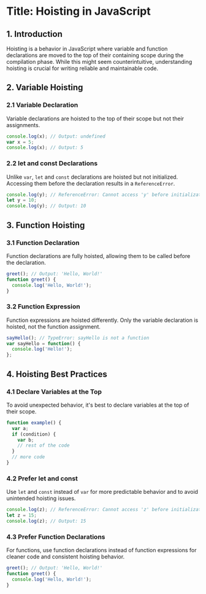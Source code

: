# Title:  Hoisting in JavaScript

## 1. Introduction

Hoisting is a behavior in JavaScript where variable and function declarations are moved to the top of their containing scope during the compilation phase. While this might seem counterintuitive, understanding hoisting is crucial for writing reliable and maintainable code.

## 2. Variable Hoisting

### 2.1 Variable Declaration

Variable declarations are hoisted to the top of their scope but not their assignments.

```javascript
console.log(x); // Output: undefined
var x = 5;
console.log(x); // Output: 5
```

### 2.2 let and const Declarations

Unlike `var`, `let` and `const` declarations are hoisted but not initialized. Accessing them before the declaration results in a `ReferenceError`.

```javascript
console.log(y); // ReferenceError: Cannot access 'y' before initialization
let y = 10;
console.log(y); // Output: 10
```

## 3. Function Hoisting

### 3.1 Function Declaration

Function declarations are fully hoisted, allowing them to be called before the declaration.

```javascript
greet(); // Output: 'Hello, World!'
function greet() {
  console.log('Hello, World!');
}
```

### 3.2 Function Expression

Function expressions are hoisted differently. Only the variable declaration is hoisted, not the function assignment.

```javascript
sayHello(); // TypeError: sayHello is not a function
var sayHello = function() {
  console.log('Hello!');
};
```

## 4. Hoisting Best Practices

### 4.1 Declare Variables at the Top

To avoid unexpected behavior, it's best to declare variables at the top of their scope.

```javascript
function example() {
  var a;
  if (condition) {
    var b;
    // rest of the code
  }
  // more code
}
```

### 4.2 Prefer let and const

Use `let` and `const` instead of `var` for more predictable behavior and to avoid unintended hoisting issues.

```javascript
console.log(z); // ReferenceError: Cannot access 'z' before initialization
let z = 15;
console.log(z); // Output: 15
```

### 4.3 Prefer Function Declarations

For functions, use function declarations instead of function expressions for cleaner code and consistent hoisting behavior.

```javascript
greet(); // Output: 'Hello, World!'
function greet() {
  console.log('Hello, World!');
}
```
